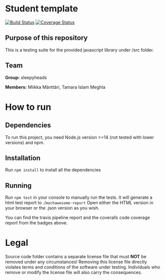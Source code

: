 # Student template

[![Build Status](https://travis-ci.org/tamaraislam/Software-Testing.svg?branch=main)](https://travis-ci.org/tamaraislam/Software-Testing)
[![Coverage Status](https://coveralls.io/repos/github/tamaraislam/Software-Testing/badge.svg?branch=main)](https://coveralls.io/github/tamaraislam/Software-Testing?branch=main)

## Purpose of this repository

This is a testing suite for the provided javascript library under /src folder.

## Team

**Group:** sleepyheads

**Members:** Miikka Mänttäri, Tamara Islam Meghla

# How to run

## Dependencies

To run this project, you need Node.js version >=14 (not tested with lower versions) and npm.

## Installation

Run ``npm install`` to install all the dependencies

## Running

Run ``npm test`` in your console to manually run the tests. It will generate a html test report to ./``mochawesome-report`` Open either the HTML version in your browser or the .json version as you wish.

You can find the travis pipeline report and the coveralls code coverage report from the badges above.

# Legal

Source code folder contains a separate license file that must **NOT** be removed under any circumstances!
Removing this license file directly violates terms and conditions of the software under testing.
Individuals who remove or modify the license file will also carry the consequences.